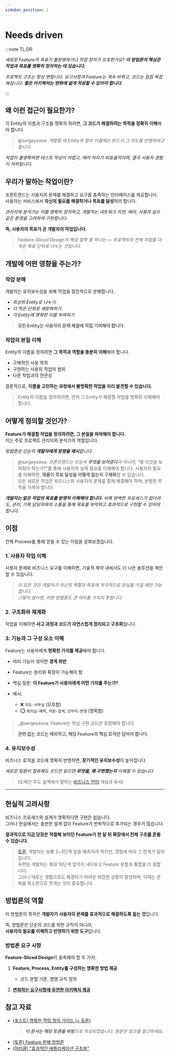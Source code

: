 ```yaml
---
sidebar_position: 2
---
```


# Needs driven

:::note TL;DR

_새로운 Feature의 목표가 불분명하거나 작업 정의가 모호한가요? **이 방법론의 핵심은 작업과 목표를 명확히 정의하는 데 있습니다.**_

_프로젝트 구조는 항상 변합니다. 요구사항과 Feature는 계속 바뀌고, 코드는 점점 복잡해집니다. **좋은 아키텍처는 변화에 쉽게 적응할 수 있어야 합니다.**_

:::


## 왜 이런 접근이 필요한가?

각 Entity의 이름과 구조를 명확히 하려면, **그 코드가 해결하려는 목적을 정확히 이해**해야 합니다.

> _@sergeysova: 개발할 때 Entity와 함수 이름에는 반드시 그 의도를 반영하려고 합니다._

_작업이 불명확하면 테스트 작성이 어렵고, 에러 처리가 비효율적이며, 결국 사용자 경험이 저하됩니다._

## 우리가 말하는 작업이란?

프론트엔드는 사용자의 문제를 해결하고 요구를 충족하는 인터페이스를 제공합니다.  
사용자는 서비스에서 **자신의 필요를 해결하거나 목표를 달성**하려 합니다.

_관리자와 분석가는 이를 명확히 정의하고, 개발자는 네트워크 지연, 에러, 사용자 실수 같은 환경을 고려하여 구현합니다._

**즉, 사용자의 목표가 곧 개발자의 작업입니다.**

> _Feature-Sliced Design의 핵심 철학 중 하나는 — 프로젝트의 전체 작업을 더 작은 목표 단위로 나누는 것입니다._

## 개발에 어떤 영향을 주는가?

### 작업 분해

개발자는 유지보수성을 위해 작업을 점진적으로 분해합니다.

* _최상위 Entity로 나누기_
* _더 작은 단위로 세분화하기_  
* _각 Entity에 명확한 이름 부여하기_

> **모든 Entity는 사용자의 문제 해결에 직접 기여해야 합니다.**

### 작업의 본질 이해

Entity의 이름을 정하려면 **그 목적과 역할을 충분히 이해**해야 합니다.

* 구체적인 사용 목적  
* 구현하는 사용자 작업의 범위  
* 다른 작업과의 연관성

결론적으로, **이름을 고민하는 과정에서 불명확한 작업을 미리 발견할 수 있습니다.**

> Entity의 이름을 정의하려면, 먼저 그 Entity가 해결할 작업을 명확히 이해해야 합니다.

## 어떻게 정의할 것인가?

**Feature가 해결할 작업을 정의하려면, 그 본질을 파악해야 합니다.**  
이는 주로 프로젝트 관리자와 분석가의 역할입니다. 

_방법론은 단순히 **개발자에게 방향을 제시**합니다._

> _@sergeysova: 프론트엔드는 단순히 **무엇을 보여준다**가 아니라,_
> “왜 이것을 보여줘야 하는가?”를 통해 사용자의 실제 필요를 이해해야 합니다.
사용자의 필요를 이해하면, **제품이 목표 달성을 어떻게 돕는지 구체화**할 수 있습니다.  
모든 새로운 작업은 비즈니스와 사용자의 문제를 함께 해결해야 하며, 분명한 목적을 가져야 합니다.

_**개발자는 맡은 작업의 목표를 분명히 이해해야 합니다.** 비록 완벽한 프로세스가 없더라도, 관리, 기획 담당자와의 소통을 통해 목표를 파악하고 효과적으로 구현할 수 있어야 합니다._

## 이점

전체 Process를 통해 얻을 수 있는 이점을 살펴보겠습니다.

### 1. 사용자 작업 이해

사용자 문제와 비즈니스 요구를 이해하면, 기술적 제약 내에서도 더 나은 솔루션을 제안할 수 있습니다.

> _이 모든 것은 개발자가 자신의 역할과 목표에 적극적으로 관심을 가질 때만 가능합니다.  
> 그렇지 않다면, 어떤 방법론도 큰 의미를 가지지 못합니다._

### 2. 구조화와 체계화

작업을 이해하면 **사고 과정과 코드가 자연스럽게 정리되고 구조화**됩니다.

### 3. 기능과 그 구성 요소 이해

Feature는 사용자에게 **명확한 가치를 제공**해야 합니다.

* 여러 기능이 섞이면 **경계 위반** 
* Feature는 분리와 확장이 가능해야 함  
* 핵심 질문: **이 Feature가 사용자에게 어떤 가치를 주는가?**

* 예시:  
  * ❌ `지도-사무실` (모호함)  
  * ⭕ `회의실-예약`, `직원-검색`, `근무지-변경` (명확함)

> _@sergeysova: Feature는 핵심 구현 코드만 포함해야 합니다.
>
> **관련 없는 코드는 제외하고, 해당 Feature의 핵심 로직만 담아야 합니다.**

### 4. 유지보수성

비즈니스 로직을 코드에 명확히 반영하면, **장기적인 유지보수성**이 높아집니다.  

_새로운 팀원이 합류해도 코드만 읽으면 **무엇을, 왜 구현했는지** 이해할 수 있습니다_

> (도메인 주도 설계에서 말하는 [비즈니스 언어][ext-ubiq-lang] 개념과 유사)

---

## 현실적 고려사항

비즈니스 프로세스와 설계가 명확하다면 구현은 쉽습니다.  
그러나 현실에서는 충분한 설계 없이 Feature가 반복적으로 추가되는 경우가 많습니다.

**결과적으로 지금 당장은 적절해 보이던 Feature가 한 달 뒤 확장에서 전체 구조를 흔들 수 있습니다.**  

> [토론][disc-src]: 개발자는 보통 2~3단계 앞을 예측하려 하지만, 경험에 따라 그 한계가 달라집니다.  
> 숙련된 개발자는 최대 10단계 앞까지 내다보고 Feature 분할과 통합을 더 잘합니다.  
> 그러나 때로는 경험으로도 해결하기 어려운 복잡한 상황이 발생하며, 이때는 문제를 최소한으로 쪼개는 것이 중요합니다.

## 방법론의 역할

이 방법론의 목적은 **개발자가 사용자의 문제를 효과적으로 해결하도록 돕는 것**입니다.  

즉, 방법론은 단순히 코드를 위한 규칙이 아니라,  
**사용자의 필요를 이해하고 반영하기 위한 도구**입니다.

### 방법론 요구 사항

**Feature-Sliced Design**이 충족해야 할 두 가지:

1. **Feature, Process, Entity를 구성하는 명확한 방법 제공**
   - 코드 분할 기준, 명명 규칙 정의
  
1. **[변화하는 요구사항에 유연한 아키텍처 제공][refs-arch--adaptability]**

## 참고 자료

* [(포스트) 명확한 작업 정의 가이드 (+ 토론)][disc-src]
    > _**이 문서는 해당 토론을 바탕**으로 작성되었습니다. 원문은 링크를 참고하세요._
* [(토론) Feature 분해 방법론][tg-src]
* [(아티클) "효과적인 애플리케이션 구조화"][ext-medium]

[refs-arch--adaptability]: architecture#adaptability

[ext-medium]: https://alexmngn.medium.com/how-to-better-organize-your-react-applications-2fd3ea1920f1
[disc-src]: https://t.me/sergeysova/318
[tg-src]: https://t.me/atomicdesign/18972
[ext-ubiq-lang]: https://thedomaindrivendesign.io/developing-the-ubiquitous-language
